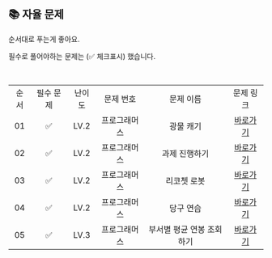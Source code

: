 ## 📚 자율 문제

순서대로 푸는게 좋아요.

필수로 풀어야하는 문제는 (✅ 체크표시) 했습니다.

<br/>
<table>
  <tr>
    <td align="center">순서</td>
    <td align="center">필수 문제</td>
    <td align="center">난이도</td>
    <td align="center">문제 번호</td>
    <td align="center">문제 이름</td>
    <td align="center">문제 링크</td>
  </tr>
    <tr>
    <td align="center">01</td>
    <td align="center">✅</td>
    <td align="center">LV.2</td>
    <td align="center">프로그래머스</td>
    <td align="center">광물 캐기</td>
    <td align="center"><a href="https://school.programmers.co.kr/learn/courses/30/lessons/172927">바로가기</a></td>
  </tr>
     <tr>
    <td align="center">02</td>
    <td align="center">✅</td>
    <td align="center">LV.2</td>
    <td align="center">프로그래머스</td>
    <td align="center">과제 진행하기</td>
    <td align="center"><a href="https://school.programmers.co.kr/learn/courses/30/lessons/176962">바로가기</a></td>
  </tr>
    <tr>
    <td align="center">03</td>
    <td align="center">✅</td>
    <td align="center">LV.2</td>
    <td align="center">프로그래머스</td>
    <td align="center">리코쳇 로봇</td>
    <td align="center"><a href="https://school.programmers.co.kr/learn/courses/30/lessons/169199">바로가기</a></td>
  </tr>

   <tr>
    <td align="center">04</td>
    <td align="center">✅</td>
    <td align="center">LV.2</td>
    <td align="center">프로그래머스</td>
    <td align="center">당구 연습</td>
    <td align="center"><a href="https://school.programmers.co.kr/learn/courses/30/lessons/169198">바로가기</a></td>
  </tr>
  <tr>
    <td align="center">05</td>
    <td align="center">✅</td>
    <td align="center">LV.3</td>
    <td align="center">프로그래머스</td>
    <td align="center">부서별 평균 연봉 조회하기</td>
    <td align="center"><a href="https://school.programmers.co.kr/learn/courses/30/lessons/284529">바로가기</a></td>
  </tr>

</table>
<br/><br/>


